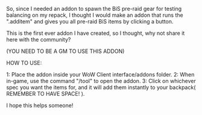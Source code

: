 So, since I needed an addon to spawn the BiS pre-raid gear for testing balancing on my repack, I thought I would make an addon that runs the ".additem" and gives you all pre-raid BiS items by clicking a button.

This is the first ever addon I have created, so I thought, why not share it here with the community?

(YOU NEED TO BE A GM TO USE THIS ADDON)

HOW TO USE:

1: Place the addon inside your WoW Client interface/addons folder.
2: When in-game, use the command "/tool" to open the addon.
3: Click on whichever spec you want the items for, and it will add them instantly to your backpack( REMEMBER TO HAVE SPACE! ).


I hope this helps someone!
